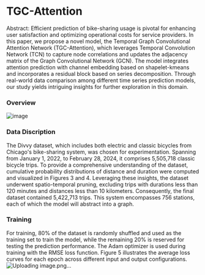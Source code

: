 # TGC-Attention
Abstract: Efficient prediction of bike-sharing usage is pivotal for enhancing user satisfaction and optimizing operational costs for service providers. In this paper, we propose a novel model, the Temporal Graph Convolutional Attention Network (TGC-Attention), which leverages Temporal Convolution Network (TCN) to capture node correlations and updates the adjacency matrix of the Graph Convolutional Network (GCN). The model integrates attention prediction with channel embedding based on shapelet-kmeans and incorporates a residual block based on series decomposition. Through real-world data comparison among different time series prediction models, our study yields intriguing insights for further exploration in this domain.
### Overview
![image](https://github.com/GhazziWang/TGC-Attention/assets/49545379/1cabac85-a07e-4e7d-be8b-aa867ad0be71)
### Data Discription
The Divvy dataset, which includes both electric and classic bicycles from Chicago's bike-sharing system, was chosen for experimentation. Spanning from January 1, 2022, to February 28, 2024, it comprises 5,505,718 classic bicycle trips. To provide a comprehensive understanding of the dataset, cumulative probability distributions of distance and duration were computed and visualized in Figures 3 and 4. Leveraging these insights, the dataset underwent spatio-temporal pruning, excluding trips with durations less than 120 minutes and distances less than 10 kilometers. Consequently, the final dataset contained 5,422,713 trips. This system encompasses 756 stations, each of which the model will abstract into a graph.

### Training
For training, 80% of the dataset is randomly shuffled and used as the training set to train the model, while the remaining 20% is reserved for testing the prediction performance. The Adam optimizer is used during training with the RMSE loss function. Figure 5 illustrates the average loss curves for each epoch across different input and output configurations. 
![Uploading image.png…]()
